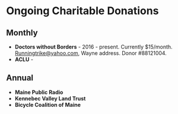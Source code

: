 # Ongoing Charitable Donations

## Monthly

* **Doctors without Borders** - 2016 - present. Currently $15/month. Runningtrike@yahoo.com, Wayne address. Donor #88121004. 
* **ACLU** - 

## Annual

* **Maine Public Radio**
* **Kennebec Valley Land Trust**
* **Bicycle Coalition of Maine**